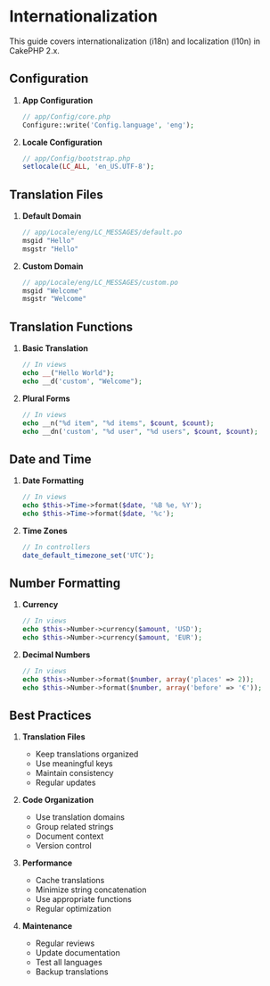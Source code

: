 # Internationalization

This guide covers internationalization (i18n) and localization (l10n) in CakePHP 2.x.

## Configuration

1. **App Configuration**
   ```php
   // app/Config/core.php
   Configure::write('Config.language', 'eng');
   ```

2. **Locale Configuration**
   ```php
   // app/Config/bootstrap.php
   setlocale(LC_ALL, 'en_US.UTF-8');
   ```

## Translation Files

1. **Default Domain**
   ```php
   // app/Locale/eng/LC_MESSAGES/default.po
   msgid "Hello"
   msgstr "Hello"
   ```

2. **Custom Domain**
   ```php
   // app/Locale/eng/LC_MESSAGES/custom.po
   msgid "Welcome"
   msgstr "Welcome"
   ```

## Translation Functions

1. **Basic Translation**
   ```php
   // In views
   echo __("Hello World");
   echo __d('custom', "Welcome");
   ```

2. **Plural Forms**
   ```php
   // In views
   echo __n("%d item", "%d items", $count, $count);
   echo __dn('custom', "%d user", "%d users", $count, $count);
   ```

## Date and Time

1. **Date Formatting**
   ```php
   // In views
   echo $this->Time->format($date, '%B %e, %Y');
   echo $this->Time->format($date, '%c');
   ```

2. **Time Zones**
   ```php
   // In controllers
   date_default_timezone_set('UTC');
   ```

## Number Formatting

1. **Currency**
   ```php
   // In views
   echo $this->Number->currency($amount, 'USD');
   echo $this->Number->currency($amount, 'EUR');
   ```

2. **Decimal Numbers**
   ```php
   // In views
   echo $this->Number->format($number, array('places' => 2));
   echo $this->Number->format($number, array('before' => '€'));
   ```

## Best Practices

1. **Translation Files**
   - Keep translations organized
   - Use meaningful keys
   - Maintain consistency
   - Regular updates

2. **Code Organization**
   - Use translation domains
   - Group related strings
   - Document context
   - Version control

3. **Performance**
   - Cache translations
   - Minimize string concatenation
   - Use appropriate functions
   - Regular optimization

4. **Maintenance**
   - Regular reviews
   - Update documentation
   - Test all languages
   - Backup translations 